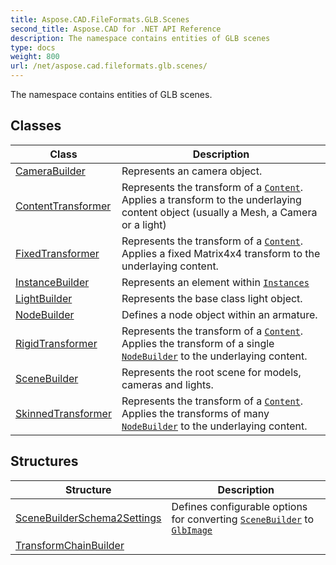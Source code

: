 ```yaml
---
title: Aspose.CAD.FileFormats.GLB.Scenes
second_title: Aspose.CAD for .NET API Reference
description: The namespace contains entities of GLB scenes
type: docs
weight: 800
url: /net/aspose.cad.fileformats.glb.scenes/
---
```

The namespace contains entities of GLB scenes.

## Classes

| Class | Description |
| --- | --- |
| [CameraBuilder](./camerabuilder/) | Represents an camera object. |
| [ContentTransformer](./contenttransformer/) | Represents the transform of a [`Content`](../aspose.cad.fileformats.glb.scenes/instancebuilder/content/). Applies a transform to the underlaying content object (usually a Mesh, a Camera or a light) |
| [FixedTransformer](./fixedtransformer/) | Represents the transform of a [`Content`](../aspose.cad.fileformats.glb.scenes/instancebuilder/content/). Applies a fixed Matrix4x4 transform to the underlaying content. |
| [InstanceBuilder](./instancebuilder/) | Represents an element within [`Instances`](../aspose.cad.fileformats.glb.scenes/scenebuilder/instances/) |
| [LightBuilder](./lightbuilder/) | Represents the base class light object. |
| [NodeBuilder](./nodebuilder/) | Defines a node object within an armature. |
| [RigidTransformer](./rigidtransformer/) | Represents the transform of a [`Content`](../aspose.cad.fileformats.glb.scenes/instancebuilder/content/). Applies the transform of a single [`NodeBuilder`](../aspose.cad.fileformats.glb.scenes/nodebuilder/) to the underlaying content. |
| [SceneBuilder](./scenebuilder/) | Represents the root scene for models, cameras and lights. |
| [SkinnedTransformer](./skinnedtransformer/) | Represents the transform of a [`Content`](../aspose.cad.fileformats.glb.scenes/instancebuilder/content/). Applies the transforms of many [`NodeBuilder`](../aspose.cad.fileformats.glb.scenes/nodebuilder/) to the underlaying content. |
## Structures

| Structure | Description |
| --- | --- |
| [SceneBuilderSchema2Settings](./scenebuilderschema2settings/) | Defines configurable options for converting [`SceneBuilder`](../aspose.cad.fileformats.glb.scenes/scenebuilder/) to [`GlbImage`](../aspose.cad.fileformats.glb/glbimage/) |
| [TransformChainBuilder](./transformchainbuilder/) |  |


